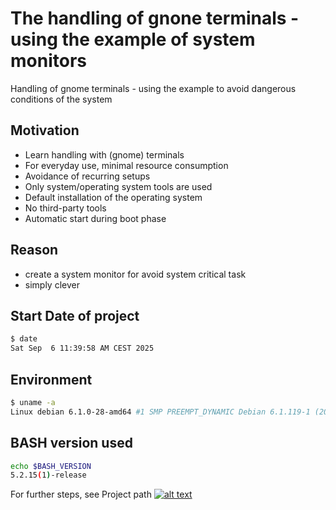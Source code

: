 # The handling of gnone terminals - using the example of system monitors
<!-- keep the format -->
Handling of gnome terminals - using the example to avoid dangerous conditions of the system
<!-- keep the format -->
## Motivation
<!-- keep the format -->
- Learn handling with (gnome) terminals
- For everyday use, minimal resource consumption
- Avoidance of recurring setups
- Only system/operating system tools are used
- Default installation of the operating system
- No third-party tools
- Automatic start during boot phase
<!-- keep the format -->
## Reason
<!-- keep the format -->
- create a system monitor for avoid system critical task
- simply clever
<!-- keep the format -->
## Start Date of project
<!-- keep the format -->
```bash <!-- markdownlint-disable-line code-block-style -->
$ date
Sat Sep  6 11:39:58 AM CEST 2025
```
<!-- keep the format -->
## Environment
<!-- keep the format -->
```bash <!-- markdownlint-disable-line code-block-style -->
$ uname -a
Linux debian 6.1.0-28-amd64 #1 SMP PREEMPT_DYNAMIC Debian 6.1.119-1 (2024-11-22) x86_64 GNU/Linux
```
<!-- keep the format -->
## BASH version used
<!-- To comply with the format -->
```bash
echo $BASH_VERSION
5.2.15(1)-release
```
<!-- keep the format -->
For further steps, see Project path [![alt text][1]](project_path.md)
<!-- make folder and download the link sign vai curl -->
<!-- mkdir -p img && curl --create-dirs --output-dir img -O  "https://raw.githubusercontent.com/MathiasStadler/link_symbol_svg/refs/heads/main/link_symbol.svg"-->
<!-- Link sign - Don't Found a better way :-( - You know a better method? - **send me a email** -->
[1]: ./img/link_symbol.svg
<!-- keep the format -->